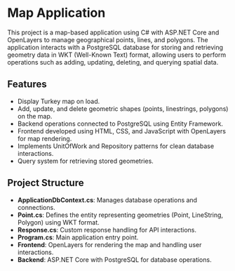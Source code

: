 # Map Application

This project is a map-based application using C# with ASP.NET Core and OpenLayers to manage geographical points, lines, and polygons. The application interacts with a PostgreSQL database for storing and retrieving geometry data in WKT (Well-Known Text) format, allowing users to perform operations such as adding, updating, deleting, and querying spatial data.

## Features

- Display Turkey map on load.
- Add, update, and delete geometric shapes (points, linestrings, polygons) on the map.
- Backend operations connected to PostgreSQL using Entity Framework.
- Frontend developed using HTML, CSS, and JavaScript with OpenLayers for map rendering.
- Implements UnitOfWork and Repository patterns for clean database interactions.
- Query system for retrieving stored geometries.

## Project Structure

- **ApplicationDbContext.cs**: Manages database operations and connections.
- **Point.cs**: Defines the entity representing geometries (Point, LineString, Polygon) using WKT format.
- **Response.cs**: Custom response handling for API interactions.
- **Program.cs**: Main application entry point.
- **Frontend**: OpenLayers for rendering the map and handling user interactions.
- **Backend**: ASP.NET Core with PostgreSQL for database operations.

